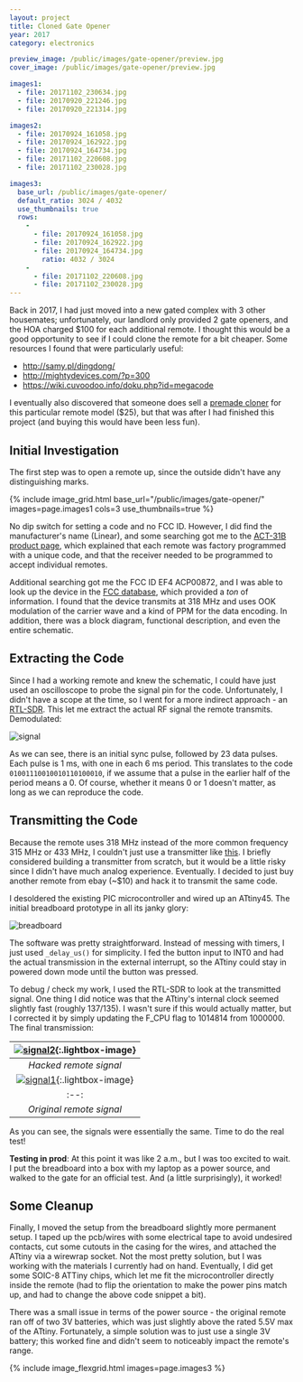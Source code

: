 ```yaml
---
layout: project
title: Cloned Gate Opener
year: 2017
category: electronics

preview_image: /public/images/gate-opener/preview.jpg
cover_image: /public/images/gate-opener/preview.jpg

images1:
  - file: 20171102_230634.jpg
  - file: 20170920_221246.jpg
  - file: 20170920_221314.jpg

images2:
  - file: 20170924_161058.jpg
  - file: 20170924_162922.jpg
  - file: 20170924_164734.jpg
  - file: 20171102_220608.jpg
  - file: 20171102_230028.jpg

images3:
  base_url: /public/images/gate-opener/
  default_ratio: 3024 / 4032
  use_thumbnails: true
  rows:
    - 
      - file: 20170924_161058.jpg
      - file: 20170924_162922.jpg
      - file: 20170924_164734.jpg
        ratio: 4032 / 3024
    - 
      - file: 20171102_220608.jpg
      - file: 20171102_230028.jpg
---
```


Back in 2017, I had just moved into a new gated complex with 3 other housemates; unfortunately, our landlord only provided 2 gate openers, and the HOA charged $100 for each additional remote. I thought this would be a good opportunity to see if I could clone the remote for a bit cheaper. Some resources I found that were particularly useful:

- <http://samy.pl/dingdong/>
- <http://mightydevices.com/?p=300>
- <https://wiki.cuvoodoo.info/doku.php?id=megacode>

I eventually also discovered that someone does sell a [premade cloner](https://keycardninja.com/product/linear-cloning-remote/) for this particular remote model ($25), but that was after I had finished this project (and buying this would have been less fun).

## Initial Investigation

The first step was to open a remote up, since the outside didn't have any distinguishing marks.

{% include image_grid.html base_url="/public/images/gate-opener/" images=page.images1 cols=3 use_thumbnails=true %}

No dip switch for setting a code and no FCC ID. However, I did find the manufacturer's name (Linear), and some searching got me to the [ACT-31B product page](https://www.linearproaccess.com/radio-controls/act-31b/), which explained that each remote was factory programmed with a unique code, and that the receiver needed to be programmed to accept individual remotes.

Additional searching got me the FCC ID&nbsp;EF4 ACP00872, and I was able to look up the device in the [FCC database](https://apps.fcc.gov/oetcf/eas/reports/ViewExhibitReport.cfm?mode=Exhibits&amp;RequestTimeout=500&amp;calledFromFrame=Y&amp;application_id=LTX96oBF%2FjdSlRZq24hp2Q%3D%3D&amp;fcc_id=EF4ACP00872), which provided a *ton* of information. I found that the device transmits at 318 MHz and uses OOK modulation of the carrier wave and a kind of PPM for the data encoding. In addition, there was a block diagram, functional description, and even the entire schematic.

## Extracting the Code

Since I had a working remote and knew the schematic, I could have just used an oscilloscope to probe the signal pin for the code. Unfortunately, I didn't have a scope at the time, so I went for a more indirect approach - an [RTL-SDR](https://www.amazon.com/gp/product/B011HVUEME/ref=oh_aui_detailpage_o00_s00?ie=UTF8&amp;psc=1). This let me extract the actual RF signal the remote transmits. Demodulated:

![signal](/public/images/gate-opener/remote1.png)

As we can see, there is an initial sync pulse, followed by 23 data pulses. Each pulse is 1 ms, with one in each 6 ms period. This translates to the code `01001110010010110100010`, if we assume that a pulse in the earlier half of the period means a 0. Of course, whether it means 0 or 1 doesn't matter, as long as we can reproduce the code.


## Transmitting the Code

Because the remote uses 318 MHz instead of the more common frequency 315 MHz or 433 MHz, I couldn't just use a transmitter like [this](https://www.sparkfun.com/products/10535). I briefly considered building a transmitter from scratch, but it would be a little risky since I didn't have much analog experience. Eventually. I decided to just buy another remote from ebay (\~$10) and hack it to transmit the same code.

I desoldered the existing PIC microcontroller and wired up an ATtiny45. The initial breadboard prototype in all its janky glory:

![breadboard](/public/images/gate-opener/20170924_022957.jpg)

The software was pretty straightforward. Instead of messing with timers, I just used `_delay_us()` for simplicity. I fed the button input to INT0 and had the actual transmission in the external interrupt, so the ATtiny could stay in powered down mode until the button was pressed.

<script src="https://gist.github.com/kevinbchen/73e94ad327c1e40506d3afbfcc261684.js"></script>

To debug / check my work, I used the RTL-SDR to look at the transmitted signal. One thing I did notice was that the ATtiny's internal clock seemed slightly fast (roughly 137/135). I wasn't sure if this would actually matter, but I corrected it by simply updating the&nbsp;F_CPU flag to&nbsp;1014814 from&nbsp;1000000. The final transmission:

<div class="gallery" markdown="1">

|[![signal2](/public/images/gate-opener/remote2.png)](/public/images/gate-opener/remote2.png){:.lightbox-image}|
|:--:|
|*Hacked remote signal*|
|[![signal1](/public/images/gate-opener/remote2.png)](/public/images/gate-opener/remote1.png){:.lightbox-image}|
|:--:|
|*Original remote signal*|

</div>

As you can see, the signals were essentially the same. Time to do the real test!

**Testing in prod**: At this point it was like 2 a.m., but I was too excited to wait. I put the breadboard into a box with my laptop as a power source, and walked to the gate for an official test. And (a little surprisingly), it worked!


## Some Cleanup

Finally, I moved the setup from the breadboard slightly more permanent setup. I taped up the pcb/wires with some electrical tape to avoid undesired contacts, cut some cutouts in the casing for the wires, and attached the ATtiny via a wirewrap socket. Not the most pretty solution, but I was working with the materials I currently had on hand. Eventually, I did get some SOIC-8 ATTiny chips, which let me fit the microcontroller directly inside the remote (had to flip the orientation to make the power pins match up, and had to change the above code snippet a bit).

There was a small issue in terms of the power source - the original remote ran off of two 3V batteries, which was just slightly above the rated 5.5V max of the ATtiny. Fortunately, a simple solution was to just use a single 3V battery; this worked fine and didn't seem to noticeably impact the remote's range.

{% include image_flexgrid.html images=page.images3 %}